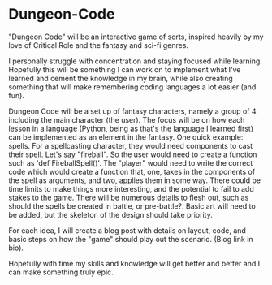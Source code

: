 # Dungeon-Code

"Dungeon Code" will be an interactive game of sorts, inspired heavily by my love of Critical Role and the fantasy and sci-fi genres.

I personally struggle with concentration and staying focused while learning. Hopefully this will be something I can work on to implement what I've learned and cement the knowledge in my brain, while also creating something that will make remembering coding languages a lot easier (and fun).

Dungeon Code will be a set up of fantasy characters, namely a group of 4 including the main character (the user). The focus will be on how each lesson in a language (Python, being as that's the language I learned first) can be implemented as an element in the fantasy. One quick example: spells. For a spellcasting character, they would need components to cast their spell. Let's say "fireball". So the user would need to create a function such as 'def FireballSpell()'. The "player" would need to write the correct code which would create a function that, one, takes in the components of the spell as arguments, and two, applies them in some way. There could be time limits to make things more interesting, and the potential to fail to add stakes to the game. There will be numerous details to flesh out, such as should the spells be created in battle, or pre-battle?. Basic art will need to be added, but the skeleton of the design should take priority.

For each idea, I will create a blog post with details on layout, code, and basic steps on how the "game" should play out the scenario. (Blog link in bio).

Hopefully with time my skills and knowledge will get better and better and I can make something truly epic.
